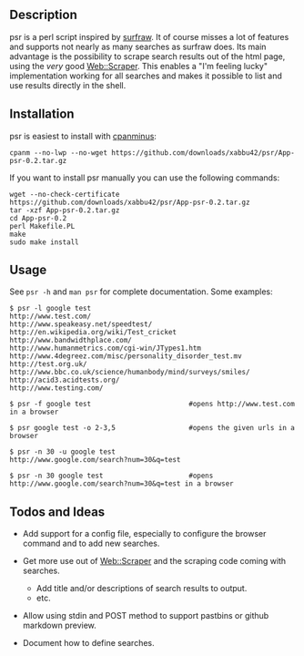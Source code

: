 Description
-----------

psr is a perl script inspired by [surfraw](http://surfraw.alioth.debian.org/). 
It of course misses a lot of features and supports not nearly as many searches as surfraw does. Its main advantage is the possibility to scrape search results out of the html page, using the *very* good [Web::Scraper](http://search.cpan.org/~miyagawa/Web-Scraper/lib/Web/Scraper.pm). This enables a "I'm feeling lucky" implementation working for all searches and makes it possible to list and use results directly in the shell.


Installation
------------

psr is easiest to install with [cpanminus](http://search.cpan.org/~miyagawa/App-cpanminus-1.1006/lib/App/cpanminus.pm):

    cpanm --no-lwp --no-wget https://github.com/downloads/xabbu42/psr/App-psr-0.2.tar.gz

If you want to install psr manually you can use the following commands:

    wget --no-check-certificate https://github.com/downloads/xabbu42/psr/App-psr-0.2.tar.gz
    tar -xzf App-psr-0.2.tar.gz
    cd App-psr-0.2
    perl Makefile.PL
    make
    sudo make install


Usage
-----

See `psr -h` and `man psr` for complete documentation. Some examples:

    $ psr -l google test
    http://www.test.com/
    http://www.speakeasy.net/speedtest/
    http://en.wikipedia.org/wiki/Test_cricket
    http://www.bandwidthplace.com/
    http://www.humanmetrics.com/cgi-win/JTypes1.htm
    http://www.4degreez.com/misc/personality_disorder_test.mv
    http://test.org.uk/
    http://www.bbc.co.uk/science/humanbody/mind/surveys/smiles/
    http://acid3.acidtests.org/
    http://www.testing.com/

    $ psr -f google test                        #opens http://www.test.com in a browser

	$ psr google test -o 2-3,5                  #opens the given urls in a browser

	$ psr -n 30 -u google test
    http://www.google.com/search?num=30&q=test

	$ psr -n 30 google test                     #opens http://www.google.com/search?num=30&q=test in a browser

Todos and Ideas
---------------

- Add support for a config file, especially to configure the browser command and to add new searches.

- Get more use out of [Web::Scraper](http://search.cpan.org/~miyagawa/Web-Scraper/lib/Web/Scraper.pm) and the scraping code coming with searches. 

  - Add title and/or descriptions of search results to output.
  - etc.

- Allow using stdin and POST method to support pastbins or github markdown preview.

- Document how to define searches.
